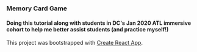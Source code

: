 
### Memory Card Game
#### Doing this tutorial along with students in DC's Jan 2020 ATL immersive cohort to help me better assist students (and practice myself!)







This project was bootstrapped with [Create React App](https://github.com/facebook/create-react-app).

